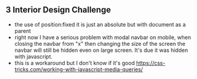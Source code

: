 ## 3 Interior Design Challenge
- the use of position:fixed it is just an absolute but with document as a parent 
- right now I have a serious problem with modal navbar on mobile, when closing the navbar from "x" then changing the size of the screen the navbar will still be hidden even on large screen. It's due it was hidden with javascript.
- this is a workaround but I don't know if it's good https://css-tricks.com/working-with-javascript-media-queries/